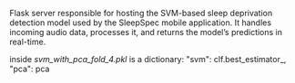 Flask server responsible for hosting the SVM-based sleep deprivation detection model used by the SleepSpec mobile application. It handles incoming audio data, processes it, and returns the model’s predictions in real-time.

inside *svm_with_pca_fold_4.pkl* is a dictionary:
  "svm": clf.best_estimator_,
  "pca": pca
